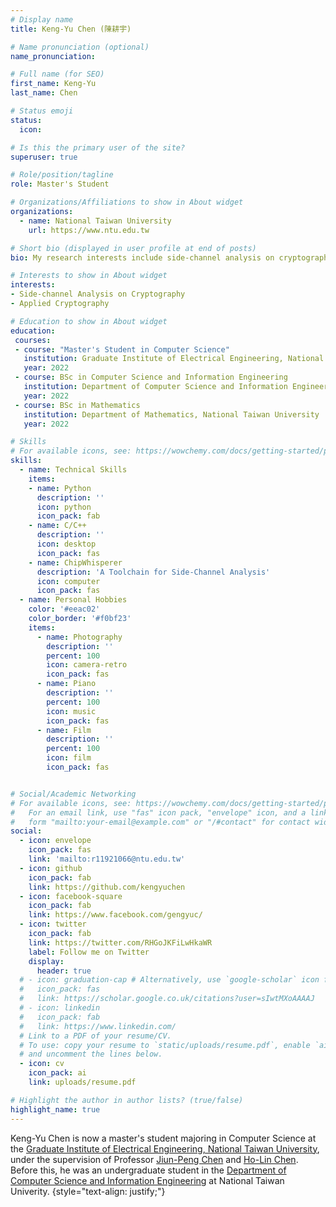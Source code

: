 ```yaml
---
# Display name
title: Keng-Yu Chen (陳耕宇)

# Name pronunciation (optional)
name_pronunciation:

# Full name (for SEO)
first_name: Keng-Yu
last_name: Chen

# Status emoji
status:
  icon:

# Is this the primary user of the site?
superuser: true

# Role/position/tagline
role: Master's Student

# Organizations/Affiliations to show in About widget
organizations:
  - name: National Taiwan University
    url: https://www.ntu.edu.tw

# Short bio (displayed in user profile at end of posts)
bio: My research interests include side-channel analysis on cryptography and theoretical aspects of concrete cryptographic constructions

# Interests to show in About widget
interests:
- Side-channel Analysis on Cryptography
- Applied Cryptography

# Education to show in About widget
education:
 courses:
 - course: "Master's Student in Computer Science"
   institution: Graduate Institute of Electrical Engineering, National Taiwan University
   year: 2022
 - course: BSc in Computer Science and Information Engineering
   institution: Department of Computer Science and Information Engineering, National Taiwan University
   year: 2022
 - course: BSc in Mathematics
   institution: Department of Mathematics, National Taiwan University
   year: 2022

# Skills
# For available icons, see: https://wowchemy.com/docs/getting-started/page-builder/#icons
skills:
  - name: Technical Skills
    items:
    - name: Python
      description: ''
      icon: python
      icon_pack: fab
    - name: C/C++
      description: ''
      icon: desktop
      icon_pack: fas
    - name: ChipWhisperer
      description: 'A Toolchain for Side-Channel Analysis'
      icon: computer
      icon_pack: fas
  - name: Personal Hobbies
    color: '#eeac02'
    color_border: '#f0bf23'
    items:
      - name: Photography
        description: ''
        percent: 100
        icon: camera-retro
        icon_pack: fas
      - name: Piano
        description: ''
        percent: 100
        icon: music
        icon_pack: fas
      - name: Film
        description: ''
        percent: 100
        icon: film
        icon_pack: fas


# Social/Academic Networking
# For available icons, see: https://wowchemy.com/docs/getting-started/page-builder/#icons
#   For an email link, use "fas" icon pack, "envelope" icon, and a link in the
#   form "mailto:your-email@example.com" or "/#contact" for contact widget.
social:
  - icon: envelope
    icon_pack: fas
    link: 'mailto:r11921066@ntu.edu.tw'
  - icon: github
    icon_pack: fab
    link: https://github.com/kengyuchen
  - icon: facebook-square
    icon_pack: fab
    link: https://www.facebook.com/gengyuc/
  - icon: twitter
    icon_pack: fab
    link: https://twitter.com/RHGoJKFiLwHkaWR
    label: Follow me on Twitter
    display:
      header: true
  # - icon: graduation-cap # Alternatively, use `google-scholar` icon from `ai` icon pack
  #   icon_pack: fas
  #   link: https://scholar.google.co.uk/citations?user=sIwtMXoAAAAJ
  # - icon: linkedin
  #   icon_pack: fab
  #   link: https://www.linkedin.com/
  # Link to a PDF of your resume/CV.
  # To use: copy your resume to `static/uploads/resume.pdf`, enable `ai` icons in `params.yaml`,
  # and uncomment the lines below.
  - icon: cv
    icon_pack: ai
    link: uploads/resume.pdf

# Highlight the author in author lists? (true/false)
highlight_name: true
---
```


Keng-Yu Chen is now a master's student majoring in Computer Science at the [Graduate Institute of Electrical Engineering, National Taiwan University](https://graduate.ee.ntu.edu.tw/#/), under the supervision of Professor [Jiun-Peng Chen](http://www.ee.ntu.edu.tw/profile1.php?id=1080416) and [Ho-Lin Chen](https://www.ee.ntu.edu.tw/profile1.php?id=100129). Before this, he was an undergraduate student in the [Department of Computer Science and Information Engineering](https://www.csie.ntu.edu.tw/) at National Taiwan Univerity.
{style="text-align: justify;"}
